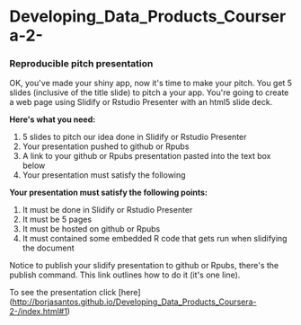 Developing_Data_Products_Coursera-2-
====================================

### Reproducible pitch presentation

OK, you've made your shiny app, now it's time to make your pitch. You get 5 slides (inclusive of the title slide)  to pitch a your app. You're going to create a web page using Slidify or Rstudio Presenter with an html5 slide deck.

**Here's what you need:**

1. 5 slides to pitch our idea done in Slidify or Rstudio Presenter
2. Your presentation pushed to github or Rpubs
3. A link to your github or Rpubs presentation pasted into the text box below
4. Your presentation must satisfy the following

**Your presentation must satisfy the following points:**

1. It must be done in Slidify or Rstudio Presenter
2. It must be 5 pages
3. It must be hosted on github or Rpubs
4. It must contained some embedded R code that gets run when slidifying the document

Notice to publish your slidify presentation to github or Rpubs, there's the publish command. This link outlines how to do it (it's one line). 

To see the presentation click [here] (http://borjasantos.github.io/Developing_Data_Products_Coursera-2-/index.html#1)
